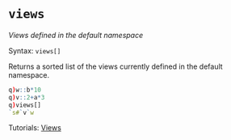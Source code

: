 # `views`




_Views defined in the default namespace_

Syntax: `views[]`

Returns a sorted list of the views currently defined in the default namespace.

```q
q)w::b*10
q)v::2+a*3
q)views[]
`s#`v`w
```

<i class="far fa-hand-point-right"></i> 
Tutorials: [Views](../tutorials/views.md)

